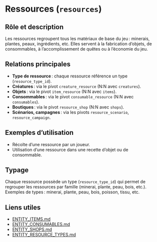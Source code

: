 # Ressources (`resources`)

## Rôle et description
Les ressources regroupent tous les matériaux de base du jeu : minerais, plantes, peaux, ingrédients, etc. Elles servent à la fabrication d’objets, de consommables, à l’accomplissement de quêtes ou à l’économie du jeu.

## Relations principales
- **Type de ressource** : chaque ressource référence un type (`resource_type_id`).
- **Créatures** : via le pivot `creature_resource` (N:N avec `creatures`).
- **Objets** : via le pivot `item_resource` (N:N avec `items`).
- **Consommables** : via le pivot `consumable_resource` (N:N avec `consumables`).
- **Boutiques** : via le pivot `resource_shop` (N:N avec `shops`).
- **Scénarios, campagnes** : via les pivots `resource_scenario`, `resource_campaign`.

## Exemples d’utilisation
- Récolte d’une ressource par un joueur.
- Utilisation d’une ressource dans une recette d’objet ou de consommable.

## Typage
Chaque ressource possède un type (`resource_type_id`) qui permet de regrouper les ressources par famille (minerai, plante, peau, bois, etc.).
Exemples de types : minerai, plante, peau, bois, poisson, tissu, etc.

## Liens utiles
- [ENTITY_ITEMS.md](ENTITY_ITEMS.md)
- [ENTITY_CONSUMABLES.md](ENTITY_CONSUMABLES.md)
- [ENTITY_SHOPS.md](ENTITY_SHOPS.md)
- [ENTITY_RESOURCE_TYPES.md](ENTITY_RESOURCE_TYPES.md) 